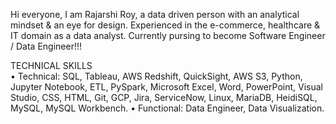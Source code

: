 Hi everyone, 
I am Rajarshi Roy, a data driven person with an analytical mindset & an eye for design. Experienced in the e-commerce, healthcare & IT domain as a data analyst. Currently pursing to become Software Engineer / Data Engineer!!!  

TECHNICAL SKILLS <br>
•	Technical:  SQL, Tableau, AWS Redshift, QuickSight, AWS S3, Python, Jupyter Notebook, ETL, PySpark, Microsoft Excel, Word, PowerPoint, Visual Studio, CSS, HTML, Git, GCP, Jira, ServiceNow, Linux, MariaDB, HeidiSQL, MySQL, MySQL Workbench. 
•	Functional:  Data Engineer, Data Visualization.


